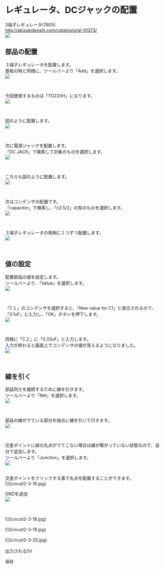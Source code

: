 # レギュレータ、DCジャックの配置


3端子レギュレータ(7805)
<br>
http://akizukidenshi.com/catalog/g/gI-01373/
<br>
![](circuit2-3-01.jpg)


## 部品の配置

３端子レギュレータを配置します。
<br>
基板の時と同様に、ツールバーより「Add」を選択します。
<br>
![](circuit2-3-02.jpg)

<br>

今回使用するものは「TO220H」になります。
<br>
![](circuit2-3-03.jpg)

<br>

図のように配置します。
<br>
![](circuit2-3-04.jpg)

<br>

次に電源ジャックを配置します。
<br>
「DC JACK」で検索して対象のものを選択します。
<br>
![](circuit2-3-05.jpg)

<br>

こちらも図のように配置します。
<br>
![](circuit2-3-06.jpg)

<br>

次はコンデンサの配置です。
<br>
「capacitor」で検索し、「c2.5/2」の型のものを選択します。
<br>
![](circuit2-3-07.jpg)

<br>

３端子レギュレータの両側に１つずつ配置します。
<br>
![](circuit2-3-08.jpg)

<br>

## 値の設定
配置部品の値を設定します。
<br>
ツールバーより、「Value」を選択します。
<br>
![](circuit2-3-09.jpg)

<br>

「C１」のコンデンサを選択すると、「New value for C1」と表示されるので、「0.1uF」と入力し、「OK」ボタンを押下します。
<br>
![](circuit2-3-11.jpg)

<br>

同様に「C２」に「0.33uF」と入力します。
<br>
入力が終わると画面上でコンデンサの値が見えるようになりました。
<br>
![](circuit2-3-12.jpg)

<br>


## 線を引く
部品同士を接続するために線を引きます。
<br>
ツールバーより「Net」を選択します。
<br>
![](circuit2-3-13.jpg)

<br>

部品の線がでている部分を始点に線を引いて行きます。
<br>
![](circuit2-3-14.jpg)

<br>

交差ポイントに緑の丸点がでてこない場合は線が繋がっていない状態なので、自分で追加します。
<br>
ツールバーより「Junction」を選択します。
<br>
![](circuit2-3-15.jpg)

<br>
交差ポイントをクリックする事で丸点を配置することができます。
<br>
![](circuit2-3-16.jpg)

<br>


GNDを追加
<br>
![](circuit2-3-17.jpg)

<br>

<br>
![](circuit2-3-18.jpg)

<br>

<br>
![](circuit2-3-19.jpg)

<br>

<br>
![](circuit2-3-20.jpg)

<br>

<br>
出力される5V

保存





